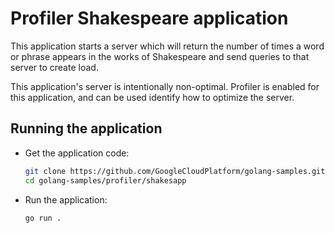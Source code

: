 # Profiler Shakespeare application

This application starts a server which will return the number of times a word
or phrase appears in the works of Shakespeare and send queries to that server
to create load.

This application's server is intentionally non-optimal. Profiler is enabled for
this application, and can be used identify how to optimize the server.

## Running the application

*   Get the application code:

    ```sh
    git clone https://github.com/GoogleCloudPlatform/golang-samples.git
    cd golang-samples/profiler/shakesapp
    ```

*   Run the application:

    ```sh
    go run .
    ```
